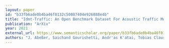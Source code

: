 ```yaml
---
layout: paper
id: "b33fb6ade0b4ba46f0132c50087404e926888e4b"
title: "Idmt-Traffic: An Open Benchmark Dataset For Acoustic Traffic Monitoring Research"
publication: "ArXiv"
year: 2021
external_url: https://www.semanticscholar.org/paper/b33fb6ade0b4ba46f0132c50087404e926888e4b
authors: "J. Abeßer, Saichand Gourishetti, Andr'as K'atai, Tobias Clauss, Prachi Sharma, Judith Liebetrau"
---
```

